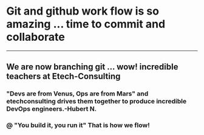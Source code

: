 # Git and github work flow is so amazing ... time to commit and collaborate
---
## We are now branching git ... wow! incredible teachers at Etech-Consulting
### "Devs are from Venus, Ops are from Mars" and etechconsulting drives them together to produce incredible DevOps engineers.-Hubert N.
### @ "You build it, you run it" That is how we flow!
